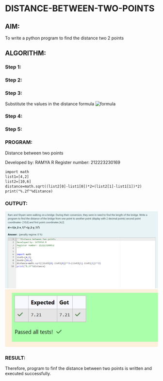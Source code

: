 # DISTANCE-BETWEEN-TWO-POINTS

## AIM:
To write a python program to find the distance two 2 points
## ALGORITHM:
### Step 1: 
### Step 2: 
### Step 3: 
Substitute the values in the distance formula  ![formula](/formula.JPG)
### Step 4: 
### Step 5: 
### PROGRAM:
  
Distance between two points

Developed by: RAMYA R
Register number: 212223230169

```
import math
list1=[4,2]
list2=[10,6]
distance=math.sqrt((list2[0]-list1[0])*2+(list2[1]-list1[1])*2)
print("%.2f"%distance)
```

### OUTPUT:

![alt text](<Screenshot 2024-03-30 202134.png>)
![alt text](<Screenshot 2024-03-30 202040.png>)


### RESULT:

Therefore, program to finf the distance between two points is written and executed successfully.
